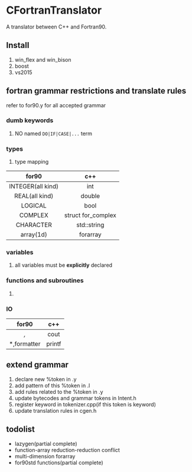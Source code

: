 # CFortranTranslator
A translator between C++ and Fortran90.

## Install
1. win_flex and win_bison
2. boost
3. vs2015

## fortran grammar restrictions and translate rules
refer to for90.y for all accepted grammar
### dumb keywords

1. NO named `DO|IF|CASE|...` term

### types
1. type mapping

|for90|c++|
|:-:|:-:|
|INTEGER(all kind)|int|
|REAL(all kind)|double|
|LOGICAL|bool|
|COMPLEX|struct for_complex|
|CHARACTER|std::string|
|array(1d)|forarray|

### variables
1. all variables must be **explicitly** declared

### functions and subroutines
1. 

### IO
|for90|c++|
|:-:|:-:|
|*,*|cout|
|*,formatter|printf|

## extend grammar
1. declare new %token in .y
2. add pattern of this %token in .l
3. add rules related to the %token in .y
4. update bytecodes and grammar tokens in Intent.h
5. register keyword in tokenizer.cpp(if this token is keyword)
6. update translation rules in cgen.h

## todolist
- lazygen(partial complete)
- function-array reduction-reduction conflict
- multi-dimension forarray
- for90std functions(partial complete)

